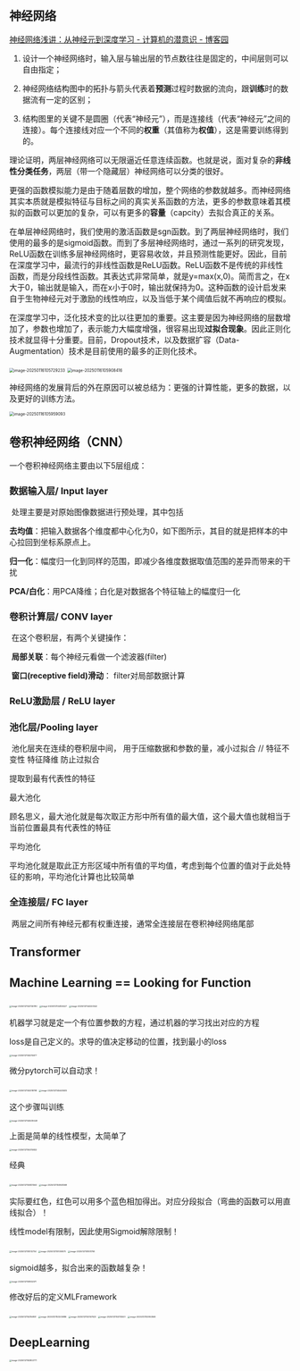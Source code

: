 ## 神经网络

[神经网络浅讲：从神经元到深度学习 - 计算机的潜意识 - 博客园](https://www.cnblogs.com/subconscious/p/5058741.html)

1. 设计一个神经网络时，输入层与输出层的节点数往往是固定的，中间层则可以自由指定；

2. 神经网络结构图中的拓扑与箭头代表着**预测**过程时数据的流向，跟**训练**时的数据流有一定的区别；

3. 结构图里的关键不是圆圈（代表“神经元”），而是连接线（代表“神经元”之间的连接）。每个连接线对应一个不同的**权重**（其值称为**权值**），这是需要训练得到的。 

   

理论证明，两层神经网络可以无限逼近任意连续函数。也就是说，面对复杂的**非线性分类任务**，两层（带一个隐藏层）神经网络可以分类的很好。

更强的函数模拟能力是由于随着层数的增加，整个网络的参数就越多。而神经网络其实本质就是模拟特征与目标之间的真实关系函数的方法，更多的参数意味着其模拟的函数可以更加的复杂，可以有更多的**容量**（capcity）去拟合真正的关系。

在单层神经网络时，我们使用的激活函数是sgn函数。到了两层神经网络时，我们使用的最多的是sigmoid函数。而到了多层神经网络时，通过一系列的研究发现，ReLU函数在训练多层神经网络时，更容易收敛，并且预测性能更好。因此，目前在深度学习中，最流行的非线性函数是ReLU函数。ReLU函数不是传统的非线性函数，而是分段线性函数。其表达式非常简单，就是y=max(x,0)。简而言之，在x大于0，输出就是输入，而在x小于0时，输出就保持为0。这种函数的设计启发来自于生物神经元对于激励的线性响应，以及当低于某个阈值后就不再响应的模拟。

在深度学习中，泛化技术变的比以往更加的重要。这主要是因为神经网络的层数增加了，参数也增加了，表示能力大幅度增强，很容易出现**过拟合现象**。因此正则化技术就显得十分重要。目前，Dropout技术，以及数据扩容（Data-Augmentation）技术是目前使用的最多的正则化技术。

<img src="C:\Users\HBY\AppData\Roaming\Typora\typora-user-images\image-20250116105729233.png" alt="image-20250116105729233" style="zoom:50%;" />



<img src="C:\Users\HBY\AppData\Roaming\Typora\typora-user-images\image-20250116105908416.png" alt="image-20250116105908416" style="zoom:50%;" />

神经网络的发展背后的外在原因可以被总结为：更强的计算性能，更多的数据，以及更好的训练方法。

<img src="C:\Users\HBY\AppData\Roaming\Typora\typora-user-images\image-20250116105959093.png" alt="image-20250116105959093" style="zoom:50%;" />



## 卷积神经网络（CNN）

一个卷积神经网络主要由以下5层组成：

### 数据输入层/ Input layer

​	处理主要是对原始图像数据进行预处理，其中包括

​	**去均值**：把输入数据各个维度都中心化为0，如下图所示，其目的就是把样本的中心拉回到坐标系原点上。

​	**归一化**：幅度归一化到同样的范围，即减少各维度数据取值范围的差异而带来的干扰

​	**PCA/白化**：用PCA降维；白化是对数据各个特征轴上的幅度归一化



### 卷积计算层/ CONV layer

​	在这个卷积层，有两个关键操作：

​	**局部关联**：每个神经元看做一个滤波器(filter)

​	**窗口(receptive field)滑动**： filter对局部数据计算



### ReLU激励层 / ReLU layer

### 池化层/Pooling layer

​	池化层夹在连续的卷积层中间， 用于压缩数据和参数的量，减小过拟合	//  特征不变性 特征降维 防止过拟合

提取到最有代表性的特征

最大池化

​	顾名思义，最大池化就是每次取正方形中所有值的最大值，这个最大值也就相当于当前位置最具有代表性的特征

平均池化

​	平均池化就是取此正方形区域中所有值的平均值，考虑到每个位置的值对于此处特征的影响，平均池化计算也比较简单

### 全连接层/ FC layer

​	两层之间所有神经元都有权重连接，通常全连接层在卷积神经网络尾部

## Transformer

## Machine Learning == Looking for Function



<img src="C:\Users\HBY\AppData\Roaming\Typora\typora-user-images\image-20250121143726780.png" alt="image-20250121143726780" style="zoom:25%;" />



<img src="C:\Users\HBY\AppData\Roaming\Typora\typora-user-images\image-20250121144126427.png" alt="image-20250121144126427" style="zoom:25%;" />



<img src="C:\Users\HBY\AppData\Roaming\Typora\typora-user-images\image-20250121144220542.png" alt="image-20250121144220542" style="zoom:25%;" />

机器学习就是定一个有位置参数的方程，通过机器的学习找出对应的方程

loss是自己定义的。求导的值决定移动的位置，找到最小的loss

<img src="C:\Users\HBY\AppData\Roaming\Typora\typora-user-images\image-20250121145215677.png" alt="image-20250121145215677" style="zoom:25%;" />



微分pytorch可以自动求！

<img src="C:\Users\HBY\AppData\Roaming\Typora\typora-user-images\image-20250121145318798.png" alt="image-20250121145318798" style="zoom:25%;" />

<img src="C:\Users\HBY\AppData\Roaming\Typora\typora-user-images\image-20250121145448405.png" alt="image-20250121145448405" style="zoom:25%;" />

这个步骤叫训练

<img src="C:\Users\HBY\AppData\Roaming\Typora\typora-user-images\image-20250121145539449.png" alt="image-20250121145539449" style="zoom:25%;" />

上面是简单的线性模型，太简单了

<img src="C:\Users\HBY\AppData\Roaming\Typora\typora-user-images\image-20250121150315832.png" alt="image-20250121150315832" style="zoom:25%;" />



经典

<img src="C:\Users\HBY\AppData\Roaming\Typora\typora-user-images\image-20250121150831563.png" alt="image-20250121150831563" style="zoom:25%;" />

<img src="C:\Users\HBY\AppData\Roaming\Typora\typora-user-images\image-20250121150948069.png" alt="image-20250121150948069" style="zoom:25%;" />

实际要红色，红色可以用多个蓝色相加得出。对应分段拟合（弯曲的函数可以用直线拟合）！

线性model有限制，因此使用Sigmoid解除限制！

<img src="C:\Users\HBY\AppData\Roaming\Typora\typora-user-images\image-20250121151012754.png" alt="image-20250121151012754" style="zoom:25%;" />

<img src="C:\Users\HBY\AppData\Roaming\Typora\typora-user-images\image-20250121151059570.png" alt="image-20250121151059570" style="zoom:25%;" />

<img src="C:\Users\HBY\AppData\Roaming\Typora\typora-user-images\image-20250121151931760.png" alt="image-20250121151931760" style="zoom:25%;" />

sigmoid越多，拟合出来的函数越复杂！

<img src="C:\Users\HBY\AppData\Roaming\Typora\typora-user-images\image-20250121151832071.png" alt="image-20250121151832071" style="zoom:25%;" />

修改好后的定义MLFramework

<img src="C:\Users\HBY\AppData\Roaming\Typora\typora-user-images\image-20250121152156801.png" alt="image-20250121152156801" style="zoom:25%;" />



<img src="C:\Users\HBY\AppData\Roaming\Typora\typora-user-images\image-20250121153205986.png" alt="image-20250121153205986" style="zoom:25%;" />

<img src="C:\Users\HBY\AppData\Roaming\Typora\typora-user-images\image-20250121153147623.png" alt="image-20250121153147623" style="zoom:25%;" />



<img src="C:\Users\HBY\AppData\Roaming\Typora\typora-user-images\image-20250121153735507.png" alt="image-20250121153735507" style="zoom:25%;" />

<img src="C:\Users\HBY\AppData\Roaming\Typora\typora-user-images\image-20250121153953560.png" alt="image-20250121153953560" style="zoom:25%;" />

## DeepLearning

<img src="C:\Users\HBY\AppData\Roaming\Typora\typora-user-images\image-20250121162802771.png" alt="image-20250121162802771" style="zoom:25%;" />





  







 
